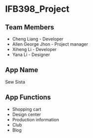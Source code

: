 # IFB398_Project

## Team Members
- Cheng Liang - Developer
- Allen George Jhon - Project manager
- Xiheng Li - Developer
- Yana Li - Designer

## App Name
Sew Sista

## App Functions
- Shopping cart
- Design center
- Production information
- Club
- Blog
